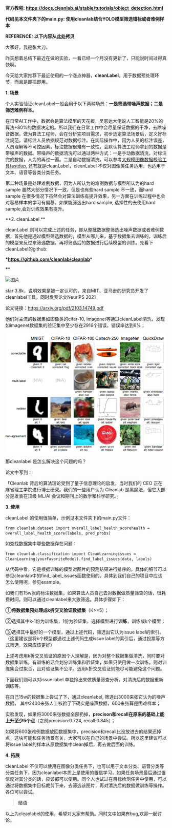 

**官方教程: https://docs.cleanlab.ai/stable/tutorials/object_detection.html**

**代码见本文件夹下的main.py: 使用cleanlab结合YOLO模型筛选错标或者难例样本**



**REFERENCE: 以下内容从[此处](https://mp.weixin.qq.com/s/E5-J9KkQoKhaRB-S7bsw-w)拷贝**

大家好，我是张大刀。

昨天想着总结下最近在做的实验，一看已经一个月没有更新了，只能说时间过得真快啊。

今天给大家推荐下最近使用的一个涨点神器，**cleanLabel**，用于数据预处理环节，而且是即插即用。

**1. 场景**

个人实验验证cleanLabel一般会用于以下两种场景：**一是筛选带噪声数据；二是筛选难例样本。**

在日常AI工作中，数据会是算法模型的天花板，吴恩达大佬说人工智能是20%的算法+80%的数据决定的。所以我们在日常工作中会尽量保证数据的干净，去除噪音数据。做为算法工程师，会在分析完项目需求，初步选定算法场景后，定义好标注规范，请标注人员依据规范对数据标注。在实际操作中，因为人员的标注误差，人员理解等不可控因素，标注数据很难有一致性，会默认算法工程师拿到的数据是带噪声的数据。带噪声的数据清洗可以通过两种方式：一是手动数据清洗，对标注完的数据，人为的再过一遍。二是自动数据清洗，可以参考[大规模图像数据校验工具fastdup,](http://mp.weixin.qq.com/s?__biz=MzU3ODk2Njc5Mg==&mid=2247496329&idx=1&sn=2cf054cfe10ad4ba0c9d43bc770a1248&chksm=fd6ff6eeca187ff8513b76f8c75faee9a92d899beeaf94303a176940ba4f1585f87cbd332d34&scene=21#wechat_redirect)  还有就是cleanLabel，cleanLabel 不仅对图像类任务适用，也适用于文本、语音等各类分类任务。

第二种场景是处理难例数据，因为人所认为的难例数据与模型所认为的hard sample 虽然大部分情况下一致，但是也有些hard sample 不一致，而hard sample 在很多情况下虽然会对算法训练有提升效果，另一方面在训练过程中也会对容易样本的学习有偏移，如果能筛选出hard sample, 选择性的去使用hard sample,会对训练效果有提升。

**2. cleanLabel **

cleanLabel 则可以完成上述的任务，即从整批数据整筛选出噪声数据或者难例数据，首先他是通过模型筛选数据的，模型从哪儿来，基于数据集去训练的，训练后的模型来反过来筛选数据。再将筛选后的数据进行后续模型的训练。先看下cleanLabel的github: 

**\*https://github.com/cleanlab/cleanlab***

**\****

![图片](https://mmbiz.qpic.cn/mmbiz_png/xH40kQxnnibG9f8DM6rn2jibn5HkRbo9sIc7GgXCCTUfAdyGkfUxOpn1GhjTawwc672EVszph5BdbWBGLag9eVbw/640?wx_fmt=png&tp=wxpic&wxfrom=5&wx_lazy=1&wx_co=1)

star 3.8k，说明效果是被一定认可的，来自MIT、亚马逊的研究员开发了cleanlabel工具，同时发表论文NeurlPS 2021 <Pervasive Label Errors in Test Sets Destabilize Machine Learning Benchmarks>

论文链接：https://arxiv.org/pdf/2103.14749.pdf

他们对主流的数据集如图像类的cifar-10, imagenet等通过cleanLabel清洗，发现如imagenet数据集的验证集中至少存在2916个错误，错误率达到6%；

![](assets/1.jpg)

那cleanlabel 是怎么解决这个问题的吗？

论文中写到：

「Cleanlab 背后的算法理论受到了量子信息理论的启发，当时我们的 CEO 正在麻省理工学院进行博士研究。我们的一些用户认为 Cleanlab 是黑魔法，但它大部分是发表在顶级 ML/AI 会议和期刊上的数学和科学研究。」

**3. 使用**

cleanLabel 的使用很简单，示例见本文件夹下的main.py文件：

```
from cleanlab.dataset import overall_label_health_scorehealth = overall_label_health_score(labels, pred_probs)
```

如查找数据集中哪些数据存在问题：

```
from cleanlab.classification import CleanLearningissues = CleanLearning(yourFavoriteModel).find_label_issues(data, labels)
```

从代码中看，它是根据训练的模型对图片的预测结果进行排序的，具体的细节可以参见cleanlab中的find_label_issues函数使用的。具体到我们自己的项目中应该怎么使用呢，参见example。

如我们有15w张的标注数据集，如果算法人员自己去对数据做质量筛查的话，很耗费时间。则可以通过cleanlabel来大致筛选。具体步骤如下：

①**将数据集预处理成k折交叉验证数据集**（K>=5）；

②选择其中k-1份为训练集，1份为验证集，选择模型进行**训练**，训练成k个模型；

③选择其中最好的一个模型，通过上述代码，筛选出它认为issue label的索引。（这里建议是将k个模型都通过上述代码生成issue label的索引后，通过投票等方式筛选，效果应该更好）

上述考虑用k折交叉验证的原因个人理解是，因为对整个数据集做清洗，同时要对数据集训练，有训练的话会划分训练集和验证集，如果只使用做一次训练，则对训练集会过拟合，且对验证集不公平。选用k折交叉验证则能尽可能避免这个问题。

下面我们则可以对issue label 单独拎出来做质量筛查分析，对清洗后的数据重新训练等。

在自己15w的数据集上尝试了下，通过cleanlabel, 筛选出3000来张它认为的噪声数据， 其中2400来张人工核验了下确实是噪声数据，600来张算是困难样本；

实验发现，如果将3000来张数据全部扔掉，**precison和recall在原来的基础上能上升至少5个点**（之前precision:0.724, recall:0.845）；

如果将600张难例数据放回数据集中，precision和recall比没放进去的结果还掉点，这块可能和任务场景有关，大家可以在自己的场景中尝试。所以这里建议可以将issue label的样本从原数据集中clean掉后，再去做后面的训练。

**4. 拓展**

cleanLabel 不仅可以使用在图像分类任务下，也可以用于文本分类、语音分类等分类任务下，因为cleanlabel本质上是使用的置信学习，如果任务场景最后通过置信度对其分类的话，应该都可以使用。同个人也试过在目标检测任务中使用，可以通过将数据集中目标裁剪下来，去筛选该图片，再对清洗后的数据做训练等操作。各位可以尝试。

> **结语**

以上为cleanlabel的使用，希望对大家有帮助。同时文中如果有bug,欢迎一起讨论。